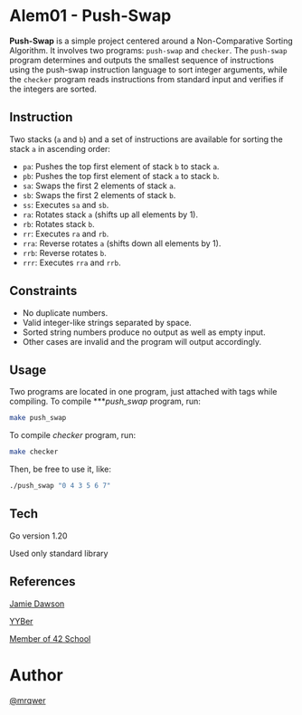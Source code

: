 # Alem01 - Push-Swap

**Push-Swap** is a simple project centered around a Non-Comparative Sorting Algorithm. It involves two programs: `push-swap` and `checker`. 
The `push-swap` program determines and outputs the smallest sequence of instructions using the push-swap instruction language to sort 
integer arguments, while the `checker` program reads instructions from standard input and verifies if the integers are sorted.

## Instruction

Two stacks (`a` and `b`) and a set of instructions are available for sorting the stack `a` in ascending order:

- `pa`: Pushes the top first element of stack `b` to stack `a`.
- `pb`: Pushes the top first element of stack `a` to stack `b`.
- `sa`: Swaps the first 2 elements of stack `a`.
- `sb`: Swaps the first 2 elements of stack `b`.
- `ss`: Executes `sa` and `sb`.
- `ra`: Rotates stack `a` (shifts up all elements by 1).
- `rb`: Rotates stack `b`.
- `rr`: Executes `ra` and `rb`.
- `rra`: Reverse rotates `a` (shifts down all elements by 1).
- `rrb`: Reverse rotates `b`.
- `rrr`: Executes `rra` and `rrb`.

## Constraints
- No duplicate numbers.
- Valid integer-like strings separated by space.
- Sorted string numbers produce no output as well as empty input.
- Other cases are invalid and the program will output accordingly.

## Usage
Two programs are located in one program, just attached with tags while compiling.
To compile ****push_swap* program, run:
```bash
make push_swap
```
To compile *checker* program, run:
```bash
make checker
```

Then, be free to use it, like:
```bash
./push_swap "0 4 3 5 6 7"
```

## Tech
Go version 1.20

Used only standard library


## References
[Jamie Dawson](https://medium.com/@jamierobertdawson/push-swap-the-least-amount-of-moves-with-two-stacks-d1e76a71789a)

[YYBer](https://medium.com/@YYBer/my-one-month-push-swap-journey-explore-an-easily-understand-and-efficient-algorithm-11449eb17752)

[Member of 42 School](https://www.youtube.com/@onaecO/community)


# Author
[@mrqwer](https://github.com/mrqwer)

